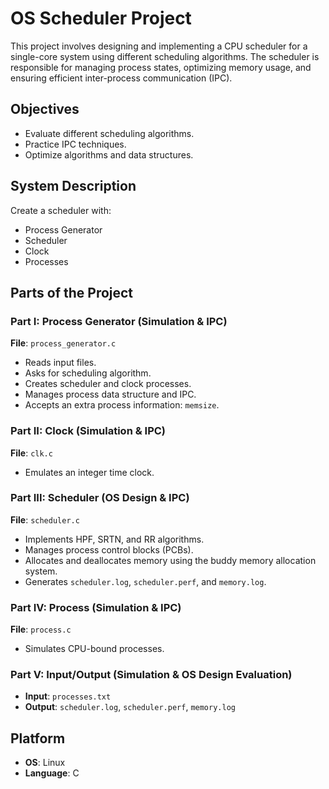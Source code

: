 # OS Scheduler Project

This project involves designing and implementing a CPU scheduler for a single-core system using different scheduling algorithms. The scheduler is responsible for managing process states, optimizing memory usage, and ensuring efficient inter-process communication (IPC).

## Objectives
- Evaluate different scheduling algorithms.
- Practice IPC techniques.
- Optimize algorithms and data structures.

## System Description
Create a scheduler with:
- Process Generator
- Scheduler
- Clock
- Processes

## Parts of the Project

### Part I: Process Generator (Simulation & IPC)
**File**: `process_generator.c`
- Reads input files.
- Asks for scheduling algorithm.
- Creates scheduler and clock processes.
- Manages process data structure and IPC.
- Accepts an extra process information: `memsize`.

### Part II: Clock (Simulation & IPC)
**File**: `clk.c`
- Emulates an integer time clock.

### Part III: Scheduler (OS Design & IPC)
**File**: `scheduler.c`
- Implements HPF, SRTN, and RR algorithms.
- Manages process control blocks (PCBs).
- Allocates and deallocates memory using the buddy memory allocation system.
- Generates `scheduler.log`, `scheduler.perf`, and `memory.log`.

### Part IV: Process (Simulation & IPC)
**File**: `process.c`
- Simulates CPU-bound processes.

### Part V: Input/Output (Simulation & OS Design Evaluation)
- **Input**: `processes.txt`
- **Output**: `scheduler.log`, `scheduler.perf`, `memory.log`

## Platform
- **OS**: Linux
- **Language**: C
